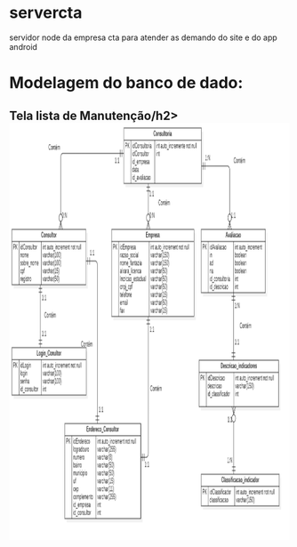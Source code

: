 # servercta
servidor node da empresa cta para atender as demando do site e do app android </br>
<h1>Modelagem do banco de dado:</h1>
</div>
    <h2>Tela lista de Manutenção/h2>
    </br>
    <div float="left">
     <img src="https://github.com/jnojair2010/servercta/blob/main/imagens/modelagem_banco_dado.png" alt="Smiley face" width="800" height="750" style="vertical-align:middle">
  </div>
